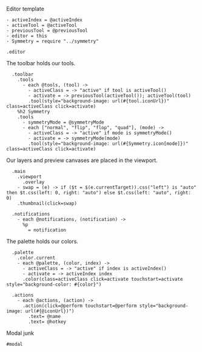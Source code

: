 Editor template

    - activeIndex = @activeIndex
    - activeTool = @activeTool
    - previousTool = @previousTool
    - editor = this
    - Symmetry = require "../symmetry"

    .editor

The toolbar holds our tools.

      .toolbar
        .tools
          - each @tools, (tool) ->
            - activeClass = -> "active" if tool is activeTool()
            - activate = -> previousTool(activeTool()); activeTool(tool)
            .tool(style="background-image: url(#{tool.iconUrl})" class=activeClass click=activate)
        %h2 Symmetry
        .tools
          - symmetryMode = @symmetryMode
          - each ["normal", "flip", "flop", "quad"], (mode) ->
            - activeClass = -> "active" if mode is symmetryMode()
            - activate = -> symmetryMode(mode)
            .tool(style="background-image: url(#{Symmetry.icon[mode]})" class=activeClass click=activate)

Our layers and preview canvases are placed in the viewport.

      .main
        .viewport
          .overlay
        - swap = (e) -> if ($t = $(e.currentTarget)).css("left") is "auto" then $t.css(left: 0, right: "auto") else $t.css(left: "auto", right: 0)
        .thumbnail(click=swap)

      .notifications
        - each @notifications, (notification) ->
          %p
            = notification

The palette holds our colors.

      .palette
        .color.current
        - each @palette, (color, index) ->
          - activeClass = -> "active" if index is activeIndex()
          - activate = -> activeIndex index
          .color(class=activeClass click=activate touchstart=activate style="background-color: #{color}")

      .actions
        - each @actions, (action) ->
          .action(click=@perform touchstart=@perform style="background-image: url(#{@iconUrl})")
            .text= @name
            .text= @hotkey

Modal junk

    #modal
